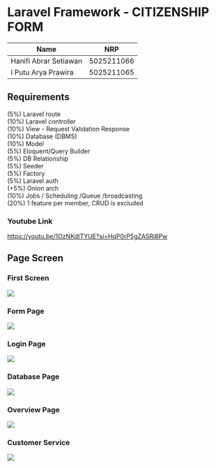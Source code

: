 

<h1>Laravel Framework - CITIZENSHIP FORM</h1>

| Name                        | NRP        |
|-----------------------------|------------|
|Hanifi Abrar Setiawan        | 5025211066 |
|I Putu Arya Prawira          | 5025211065 |

## Requirements
(5%) Laravel route <br>
(10%) Laravel controller <br>
(10%) View - Request Validation Response <br>
(10%) Database (DBMS) <br>
(10%) Model <br>
(5%) Eloquent/Query Builder <br>
(5%) DB Relationship <br>
(5%) Seeder <br>
(5%) Factory <br>
(5%) Laravel auth <br>
(+5%) Onion arch <br>
(10%) Jobs / Scheduling /Queue /broadcasting <br>
(20%) 1 feature per member, CRUD is excluded <br>

### Youtube Link
https://youtu.be/1OzNKdITYUE?si=HqP0rP5gZA5Ri8Pw

## Page Screen

### First Screen
<img src="https://cdn.discordapp.com/attachments/827014097219878982/1184693030096212048/image.png?ex=658ce65c&is=657a715c&hm=49955e2f6db8c38d93f4c311a7bc26e4c58b893b553d360db4aadb0097a9683b&">

### Form Page
<img src="https://cdn.discordapp.com/attachments/827014097219878982/1184693134505021491/image.png?ex=658ce675&is=657a7175&hm=820e1d8d10da542946dc9e51743db7cd4781316c76423830cc2e7ca066440eeb&">

### Login Page
<img src="https://cdn.discordapp.com/attachments/827014097219878982/1184694273485049956/image.png?ex=658ce785&is=657a7285&hm=25159c194b616465cbe67cffb6f0c41c94b0598177330a7c0523aba46953ff9a&">

### Database Page
<img src="https://cdn.discordapp.com/attachments/827014097219878982/1184694273485049956/image.png?ex=658ce785&is=657a7285&hm=25159c194b616465cbe67cffb6f0c41c94b0598177330a7c0523aba46953ff9a&">

### Overview Page
<img src="https://cdn.discordapp.com/attachments/827014097219878982/1184694507065835520/image.png?ex=658ce7bd&is=657a72bd&hm=74d1b9608bc6248a3a9dabbf40259dc47ef9ef3a1975ffe1fc22ece884ba28e1&">

### Customer Service
<img src="https://cdn.discordapp.com/attachments/827014097219878982/1184694975141789727/image.png?ex=658ce82c&is=657a732c&hm=52d55b33f4ae7b1632b43c36bc38ffa330e6116c218e274eb470922884540d53&">
